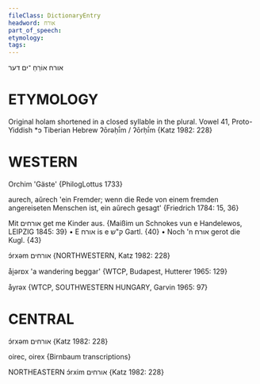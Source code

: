 ```yaml
---
fileClass: DictionaryEntry
headword: אורח
part_of_speech: 
etymology: 
tags: 
---
```

אורח
אוֹרֵחַ
־ים
דער

ETYMOLOGY
===========
Original holam shortened in a closed syllable in the plural.
Vowel 41, Proto-Yiddish *ɔ
Tiberian Hebrew ʔōrəḥī́m / ʔōrḥī́m
{Katz 1982: 228}

WESTERN
========

Orchim 'Gäste' {PhilogLottus 1733}

aurech, aŭrech 'ein Fremder; wenn die Rede von einem fremden angereiseten Menschen ist, ein aŭrech gesagt' {Friedrich 1784: 15, 36}

Mit אורחים get me Kinder aus.
{Maißim un Schnokes vun e Handelewos, LEIPZIG 1845: 39}
	•	E אורח is e ק"ש Gartl. {40}
	•	Noch 'n אורח gerot die Kugl. {43}

ɔ́rxəm אורחים {NORTHWESTERN, Katz 1982: 228}

åi̯ərɒx 'a wandering beggar' {WTCP, Budapest, Hutterer 1965: 129}

åyrəx {WTCP, SOUTHWESTERN HUNGARY, Garvin 1965: 97}

CENTRAL
========

ɔ́rxəm אורחים {Katz 1982: 228}

oirec, oirex {Birnbaum transcriptions}

NORTHEASTERN
ɔ́rxim אורחים {Katz 1982: 228}
